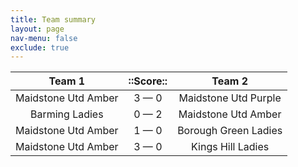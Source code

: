 ```yaml
---
title: Team summary
layout: page
nav-menu: false
exclude: true
---
```




|       Team 1        |  ::Score::  |        Team 2        |
|:-------------------:|:-----------:|:--------------------:|
| Maidstone Utd Amber | 3 &mdash; 0 | Maidstone Utd Purple |
|   Barming Ladies    | 0 &mdash; 2 | Maidstone Utd Amber  |
| Maidstone Utd Amber | 1 &mdash; 0 | Borough Green Ladies |
| Maidstone Utd Amber | 3 &mdash; 0 |  Kings Hill Ladies   |

 <br /><br /><br />